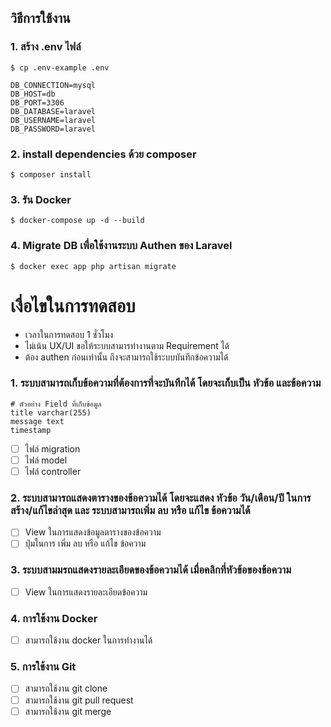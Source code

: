 ## วิธีการใช้งาน
### 1. สร้าง .env ไฟล์
	$ cp .env-example .env
``` 
DB_CONNECTION=mysql
DB_HOST=db
DB_PORT=3306
DB_DATABASE=laravel
DB_USERNAME=laravel
DB_PASSWORD=laravel 
```

### 2. install dependencies ด้วย composer
	$ composer install

### 3. รัน Docker
	$ docker-compose up -d --build

### 4. Migrate DB เพื่อใช้งานระบบ Authen ของ Laravel
	$ docker exec app php artisan migrate

# เงื่อไขในการทดสอบ
* เวลาในการทดสอบ 1 ชั่วโมง
* ไม่เน้น UX/UI ขอให้ระบบสามารทำงานตาม Requirement ได้
* ต้อง authen ก่อนเท่านั้น ถึงจะสามารถใช้ระบบบันทึกข้อความได้
### 1. ระบบสามารถเก็บข้อความที่ต้องการที่จะบันทึกได้ โดยจะเก็บเป็น หัวข้อ และข้อความ
	# ตัวอย่าง Field ที่เก็บข้อมูล
	title varchar(255) 
	message text
	timestamp
- [ ] ไฟล์ migration
- [ ] ไฟล์ model
- [ ] ไฟล์ controller
### 2. ระบบสามารถแสดงตารางของข้อความได้ โดยจะแสดง หัวข้อ วัน/เดือน/ปี ในการสร้าง/แก้ไขล่าสุด และ ระบบสามารถเพิ่ม ลบ หรือ แก้ไข ข้อความได้
- [ ] View ในการแสดงข้อมูลตารางของข้อความ
- [ ] ปุ่มในการ เพิ่ม ลบ หรือ แก้ไข ข้อความ
### 3. ระบบสามมรถแสดงรายละเอียดของข้อความได้ เมื่อคลิกที่หัวข้อของข้อความ
- [ ] View ในการแสดงรายละเอียดข้อความ
### 4. การใช้งาน Docker
- [ ] สามารถใช้งาน docker ในการทำงานได้
### 5. การใช้งาน Git
- [ ] สามารถใช้งาน git clone
- [ ] สามารถใช้งาน git pull request
- [ ] สามารถใช้งาน git merge